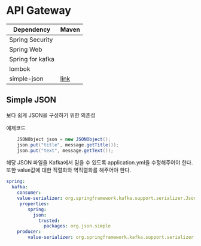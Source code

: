 # API Gateway


| Dependency       | Maven |
| ---------------- | ----- |
| Spring Security  |       |
| Spring Web       |       |
| Spring for kafka |       |
| lombok           |       |
| simple-json |     [link](https://mvnrepository.com/artifact/com.googlecode.json-simple/json-simple/1.1.1)  |


## Simple JSON

보다 쉽게 JSON을 구성하기 위한 의존성  

예제코드
```java
    JSONObject json = new JSONObject();
    json.put("title", message.getTitle());
    json.put("text", message.getText());
```

해당 JSON 파일을 Kafka에서 믿을 수 있도록 application.yml을 수정해주어야 한다.  
또한 value값에 대한 직렬화와 역직렬화를 해주어야 한다.   
```yml
spring:
  kafka:
    consumer:
    value-serializer: org.springframework.kafka.support.serializer.JsonDeserializer
     properties:
        spring:
          json:
            trusted:
              packages: org.json.simple
    producer:
        value-serializer: org.springframework.kafka.support.serializer.JsonSerializer
```

